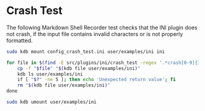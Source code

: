 # Crash Test

The following Markdown Shell Recorder test checks that the INI plugin does not crash, if the input file contains invalid characters or is
not properly formatted.

```sh
sudo kdb mount config_crash_test.ini user/examples/ini ini

for file in $(find -E src/plugins/ini/crash_test -regex '.*crash[0-9]{3}.ini$'); do \
	cp -f "$file" "$(kdb file user/examples/ini)"                                     \
	kdb ls user/examples/ini                                                          \
	if [ "$?" -ne 5 ]; then echo 'Unexpected return value'; fi                        \
	rm "$(kdb file user/examples/ini)"                                                \
done

sudo kdb umount user/examples/ini
```
